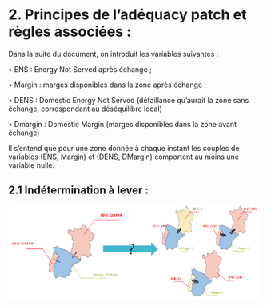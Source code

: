 # 2.	Principes de l’adéquacy patch et règles associées :

Dans la suite du document, on introduit les variables suivantes :

•	ENS : Energy Not Served après échange ;

•	Margin : marges disponibles dans la zone après échange ;

•	DENS : Domestic Energy Not Served (défaillance qu’aurait la zone sans échange, correspondant au déséquilibre local)

•	Dmargin : Domestic Margin (marges disponibles dans la zone avant échange)

Il s’entend que pour une zone donnée à chaque instant les couples de variables (ENS, Margin) et (DENS, DMargin) comportent au moins une variable nulle.

## 2.1 Indétermination à lever :

![adequacy-patch](img/Figure1.PNG)
